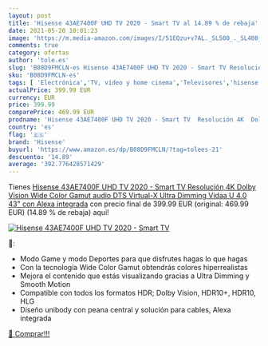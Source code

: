 ```yaml
---
layout: post
title: 'Hisense 43AE7400F UHD TV 2020 - Smart TV al 14.89 % de rebaja'
date: 2021-05-20 10:01:23
image: 'https://m.media-amazon.com/images/I/51EQzu+v7AL._SL500_._SL400_.jpg'
comments: true
category: ofertas
author: 'tole.es'
slug: 'B08D9FMCLN-es Hisense 43AE7400F UHD TV 2020 - Smart TV Resolución 4K...'
sku: 'B08D9FMCLN-es'
tags: [ 'Electrónica','TV, vídeo y home cinema','Televisores','hisense','smart','tv', ]
actualPrice: 399.99 EUR
currency: EUR
price: 399.99
comparePrice: 469.99 EUR
prodname: 'Hisense 43AE7400F UHD TV 2020 - Smart TV  Resolución 4K  Dolby Vision  Wide Color Gamut  audio DTS Virtual-X  Ultra Dimming  Vidaa U 4.0  43"  con Alexa integrada'
country: 'es'
flag: '🇪🇸'
brand: 'Hisense'
buyurl: 'https://www.amazon.es/dp/B08D9FMCLN/?tag=tolees-21'
descuento: '14.89'
average: '392.776428571429'
---
```


Tienes [Hisense 43AE7400F UHD TV 2020 - Smart TV  Resolución 4K  Dolby Vision  Wide Color Gamut  audio DTS Virtual-X  Ultra Dimming  Vidaa U 4.0  43"  con Alexa integrada](https://www.amazon.es/dp/B08D9FMCLN/?tag=tolees-21) con precio final de  399.99 EUR (original: 469.99 EUR) (14.89 %  de rebaja) aqui!

[![Hisense 43AE7400F UHD TV 2020 - Smart TV](https://m.media-amazon.com/images/I/51EQzu+v7AL._SL500_._SL400_.jpg)](https://www.amazon.es/dp/B08D9FMCLN/?tag=tolees-21)

🔎:

- Modo Game y modo Deportes para que disfrutes hagas lo que hagas
- Con la tecnología Wide Color Gamut obtendrás colores hiperrealistas
- Mejora el contenido que estás visualizando gracias a Ultra Dimming y Smooth Motion
- Compatible con todos los formatos HDR; Dolby Vision, HDR10+, HDR10, HLG
- Diseño unibody con peana central y solución para cables, Alexa integrada

[🛒 Comprar!!!](https://www.amazon.es/dp/B08D9FMCLN/?tag=tolees-21)
